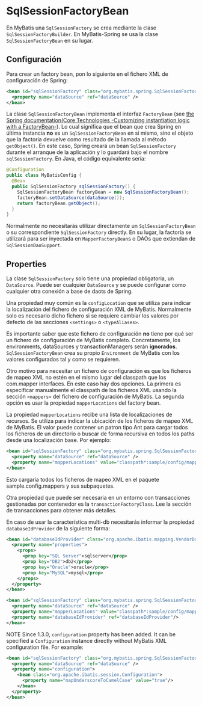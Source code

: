 <a name="SqlSessionFactoryBean"></a>
# SqlSessionFactoryBean

En MyBatis una `SqlSessionFactory` se crea mediante la clase `SqlSessionFactoryBuilder`. En MyBatis-Spring se usa la clase `SqlSessionFactoryBean` en su lugar.

## Configuración

Para crear un factory bean, pon lo siguiente en el fichero XML de configuración de Spring:

```xml
<bean id="sqlSessionFactory" class="org.mybatis.spring.SqlSessionFactoryBean">
  <property name="dataSource" ref="dataSource" />
</bean>
```

La clase `SqlSessionFactoryBean` implementa el interfaz `FactoryBean` (see [the Spring documentation(Core Technologies -Customizing instantiation logic with a FactoryBean-](https://docs.spring.io/spring/docs/current/spring-framework-reference/core.html#beans-factory-extension-factorybean)).
Lo cual significa que el bean que crea Spring en última instancia **no** es un `SqlSessionFactoryBean` en si mismo, sino el objeto que la factoria devuelve como resultado de la llamada al método `getObject()`.
En este caso, Spring creará un bean `SqlSessionFactory` durante el arranque de la aplicación y lo guardará bajo el nombre `sqlSessionFactory`. En Java, el código equivalente sería:

```java
@Configuration
public class MyBatisConfig {
  @Bean
  public SqlSessionFactory sqlSessionFactory() {
    SqlSessionFactoryBean factoryBean = new SqlSessionFactoryBean();
    factoryBean.setDataSource(dataSource());
    return factoryBean.getObject();
  }
}
```

Normalmente no necesitarás utilizar directamente un `SqlSessionFactoryBean` o su correspondiente `SqlSessionFactory` directly.
En su lugar, la factoría se utilizará para ser inyectada en `MapperFactoryBean`s o DAOs que extiendan de `SqlSessionDaoSupport`.

## Properties

La clase `SqlSessionFactory` solo tiene una propiedad obligatoria, un `DataSource`.
Puede ser cualquier `DataSource` y se puede configurar como cualquier otra conexión a base de daots de Spring.

Una propiedad muy común es la `configLocation` que se utiliza para indicar la localización del fichero de configuración XML de MyBatis.
Normalmente solo es necesario dicho fichero si se requiere cambiar los valores por defecto de las secciones `<settings>` o `<typeAliases>`.

Es importante saber que este fichero de configuración **no** tiene por qué ser un fichero de configuración de MyBatis completo.
Concretamente, los environments, dataSources y transactionManagers serán **ignorados**.
`SqlSessionFactoryBean` crea su propio `Environment` de MyBatis con los valores configurados tal y como se requieren.

Otro motivo para necesitar un fichero de configuración es que los ficheros de mapeo XML no estén en el mismo lugar del classpath que los com.mapper interfaces.
En este caso hay dos opciones. La primera es especificar manualmente el classpath de los ficheros XML usando la sección `<mappers>` del fichero de configuración de MyBatis.
La segunda opción es usar la propiedad `mapperLocations` del factory bean.

La propiedad `mapperLocations` recibe una lista de localizaciones de recursos. Se utiliza para indicar la ubicación de los ficheros de mapeo XML de MyBatis.
El valor puede contener un patron tipo Ant para cargar todos los ficheros de un directorio o buscar de forma recursiva en todos los paths desde una localización base. Por ejemplo:

```xml
<bean id="sqlSessionFactory" class="org.mybatis.spring.SqlSessionFactoryBean">
  <property name="dataSource" ref="dataSource" />
  <property name="mapperLocations" value="classpath*:sample/config/mappers/**/*.xml" />
</bean>
```

Esto cargaría todos los ficheros de mapeo XML en el paquete sample.config.mappers y sus subpaquetes.

Otra propiedad que puede ser necesaria en un entorno con transacciones gestionadas por contenedor es la `transactionFactoryClass`. Lee la sección de transacciones para obtener más detalles.

En caso de usar la característica multi-db necesitarás informar la propiedad `databaseIdProvider` de la siguiente forma:

```xml
<bean id="databaseIdProvider" class="org.apache.ibatis.mapping.VendorDatabaseIdProvider">
  <property name="properties">
    <props>
      <prop key="SQL Server">sqlserver</prop>
      <prop key="DB2">db2</prop>
      <prop key="Oracle">oracle</prop>
      <prop key="MySQL">mysql</prop>
    </props>
  </property>
</bean>
```
```xml
<bean id="sqlSessionFactory" class="org.mybatis.spring.SqlSessionFactoryBean">
  <property name="dataSource" ref="dataSource" />
  <property name="mapperLocations" value="classpath*:sample/config/mappers/**/*.xml" />
  <property name="databaseIdProvider" ref="databaseIdProvider"/>
</bean>
```

<span class="label important">NOTE</span>
Since 1.3.0, `configuration` property has been added. It can be specified a `Configuration` instance directly without MyBatis XML configuration file.
For example:

```xml
<bean id="sqlSessionFactory" class="org.mybatis.spring.SqlSessionFactoryBean">
  <property name="dataSource" ref="dataSource" />
  <property name="configuration">
    <bean class="org.apache.ibatis.session.Configuration">
      <property name="mapUnderscoreToCamelCase" value="true"/>
    </bean>
  </property>
</bean>
```
